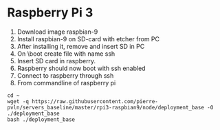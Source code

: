 # Raspberry Pi 3

1. Download image raspbian-9
2. Install raspbian-9 on SD-card with etcher from PC
3. After installing it, remove and insert SD in PC
4. On \boot create file with name ssh
5. Insert SD card in raspberry. 
6. Raspberry should now boot with ssh enabled
7. Connect to raspberry through ssh
8. From commandline of raspberry pi
``` 
cd ~
wget -q https://raw.githubusercontent.com/pierre-pvln/servers_baseline/master/rpi3-raspbian9/node/deployment_base -O ./deployment_base
bash ./deployment_base
```
